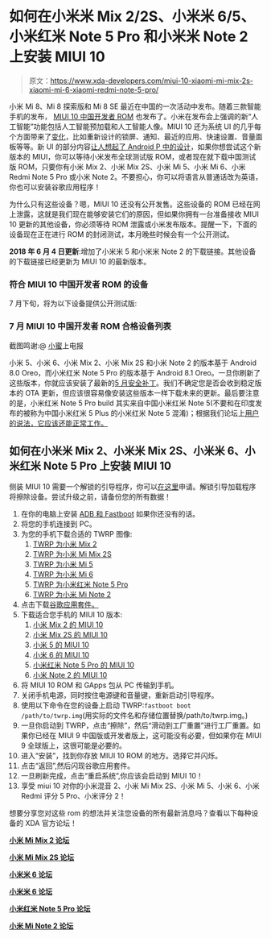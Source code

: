 # 如何在小米米 Mix 2/2S、小米米 6/5、小米红米 Note 5 Pro 和小米米 Note 2 上安装 MIUI 10

> 原文：<https://www.xda-developers.com/miui-10-xiaomi-mi-mix-2s-xiaomi-mi-6-xiaomi-redmi-note-5-pro/>

小米 Mi 8、Mi 8 探索版和 Mi 8 SE 最近在中国的一次活动中发布。随着三款智能手机的发布， [MIUI 10 中国开发者 ROM](https://www.xda-developers.com/miui-10-announcement-ai-features/) 也发布了。小米在发布会上强调的新“人工智能”功能包括人工智能预加载和人工智能人像。MIUI 10 还为系统 UI 的几乎每个方面带来了[变化](https://www.xda-developers.com/miui-9-xiaomi-mi-mix-2s-redmi-note-5-pro-redesigned-ui/)，比如重新设计的锁屏、通知、最近的应用、快速设置、音量面板等等。新 UI 的部分内容[让人想起了 Android P 中的设计](https://www.xda-developers.com/everything-new-android-p-developer-preview/)，如果你想尝试这个新版本的 MIUI，你可以等待小米发布全球测试版 ROM，或者现在就下载中国测试版 ROM，只要你有小米 Mix 2、小米 Mix 2S、小米 Mi 5、小米 Mi 6、小米 Redmi Note 5 Pro 或小米 Note 2。不要担心，你可以将语言从普通话改为英语，你也可以安装谷歌应用程序！

为什么只有这些设备？嗯，MIUI 10 还没有公开发售。这些设备的 ROM 已经在网上泄露，这就是我们现在能够安装它们的原因，但如果你拥有一台准备接收 MIUI 10 更新的其他设备，你必须等待 ROM 泄露或小米发布版本。提醒一下，下面的设备现在正在进行 ROM 的封闭测试，本月晚些时候会有一个公开测试。

**2018 年 6 月 4 日更新**:增加了小米米 5 和小米米 Note 2 的下载链接。其他设备的下载链接已经更新为 MIUI 10 的最新版本。

### 符合 MIUI 10 中国开发者 ROM 的设备

7 月下旬，将为以下设备提供公开测试版:

### 7 月 MIUI 10 中国开发者 ROM 合格设备列表

截图鸣谢:@ [小蜜](https://t.me/xiaomiui)上电报

小米 5、小米 6、小米 Mix 2、小米 Mix 2S 和小米 Note 2 的版本基于 Android 8.0 Oreo，而小米红米 Note 5 Pro 的版本基于 Android 8.1 Oreo。一旦你刷新了这些版本，你就应该安装了最新的[5 月安全补丁](https://www.xda-developers.com/android-security-patches-for-may-are-now-available-with-ota-and-factory-images/)。我们不确定您是否会收到稳定版本的 OTA 更新，但应该很容易像安装这些版本一样下载未来的更新。最后要注意的是，小米红米 Note 5 Pro build 其实来自中国小米红米 Note 5(不要和在印度发布的被称为中国小米红米 5 Plus 的小米红米 Note 5 混淆)；根据我们论坛上[用户的说法，它应该还能正常工作。](https://forum.xda-developers.com/redmi-note-5-pro/how-to/miui-10-close-beta-released-8-5-31-t3798176)

## 如何在小米米 Mix 2、小米米 Mix 2S、小米米 6、小米红米 Note 5 Pro 上安装 MIUI 10

侧装 MIUI 10 需要一个解锁的引导程序，你可以[在这里](http://en.miui.com/unlock/)申请。解锁引导加载程序将擦除设备。尝试升级之前，请备份您的所有数据！

1.  在你的电脑上安装 [ADB 和 Fastboot](https://www.xda-developers.com/install-adb-windows-macos-linux/) 如果你还没有的话。
2.  将您的手机连接到 PC。
3.  为您的手机下载合适的 TWRP 图像:
    1.  [TWRP 为小米 Mix 2](https://forum.xda-developers.com/mi-mix-2/development/recovery-twrp-3-2-1-0-xiaomi-mi-mix-2-t3780525)
    2.  [TWRP 为小米 Mi Mix 2S](https://forum.xda-developers.com/xiaomi-mi-mix-2s/how-to/recovery-twrp-mix-2s-t3790922)
    3.  [TWRP 为小米 Mi 5](https://forum.xda-developers.com/mi-5/development/recovery-twrp-xiaomi-mi-5-t3412123)
    4.  [TWRP 为小米 Mi 6](https://forum.xda-developers.com/mi-6/development/recovery-twrp-xiaomi-mi-6-t3619822)
    5.  [TWRP 为小米红米 Note 5 Pro](https://forum.xda-developers.com/redmi-note-5-pro/development/recovery-twrp-3-2-1-0-whyred-t3766113)
    6.  [TWRP 为小米 Mi Note 2](https://forum.xda-developers.com/mi-note-2/development/recovery-twrp-3-2-0-0-touch-recovery-mi-t3713441)
4.  点击下载[谷歌应用套件。](https://forum.xda-developers.com/mi-mix-2/themes/gapps-miui-10-8-x-t3798402)
5.  下载适合您手机的 MIUI 10 版本:
    1.  [小米 Mix 2 的 MIUI 10](https://bigota.d.miui.com/8.6.4/miui_MIMIX2_8.6.4_9ad7c1e29b_8.0.zip)
    2.  [小米 Mix 2S 的 MIUI 10](https://bigota.d.miui.com/8.6.4/miui_MIMIX2S_8.6.4_47d2ee80ac_8.0.zip)
    3.  [小米 5 的 MIUI 10](https://bigota.d.miui.com/8.6.4/miui_MI5_8.6.4_1420c8419d_8.0.zip)
    4.  [小米 6 的 MIUI 10](https://bigota.d.miui.com/8.6.4/miui_MI6_8.6.4_e972c05f94_8.0.zip)
    5.  [小米红米 Note 5 Pro 的 MIUI 10](http://bigota.d.miui.com/8.5.31/miui_HMNote5_8.5.31_1ae494c33e_8.1.zip)
    6.  [小米 Note 2 的 MIUI 10](https://bigota.d.miui.com/8.6.4/miui_MINote2_8.6.4_61ed9c46c4_8.0.zip)
6.  将 MIUI 10 ROM 和 GApps 包从 PC 传输到手机。
7.  关闭手机电源，同时按住电源键和音量键，重新启动引导程序。
8.  使用以下命令在您的设备上启动 TWRP:`fastboot boot /path/to/twrp.img`(用实际的文件名和存储位置替换/path/to/twrp.img。)
9.  一旦你启动到 TWRP，点击“擦除”，然后“滑动到工厂重置”进行工厂重置。如果你已经在 MIUI 9 中国版或开发者版上，这可能没有必要，但如果你在 MIUI 9 全球版上，这很可能是必要的。
10.  进入“安装”，找到你存放 MIUI 10 ROM 的地方。选择它并闪烁。
11.  点击“返回”,然后闪现谷歌应用套件。
12.  一旦刷新完成，点击“重启系统”,你应该会启动到 MIUI 10！
13.  享受 miui 10 对你的小米混音 2、小米 Mi Mix 2S、小米 Mi 5、小米 6、小米 Redmi 评分 5 Pro、小米评分 2！

想要分享您对这些 rom 的想法并关注您设备的所有最新消息吗？查看以下每种设备的 XDA 官方论坛！

[**小米 Mi Mix 2 论坛**](https://forum.xda-developers.com/mi-mix-2)

[**小米 Mi Mix 2S 论坛**](https://forum.xda-developers.com/xiaomi-mi-mix-2s)

[**小米米 6 论坛**](https://forum.xda-developers.com/mi-5)

[**小米米 6 论坛**](https://forum.xda-developers.com/mi-6)

[**小米红米 Note 5 Pro 论坛**](https://forum.xda-developers.com/redmi-note-5-pro)

[**小米 Mi Note 2 论坛**](https://forum.xda-developers.com/mi-note-2)